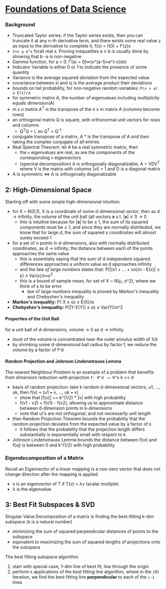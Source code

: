 # [Foundations of Data Science](https://www.cs.cornell.edu/jeh/book2016June9.pdf)

### Background
- Truncated Taylor series: if the Taylor series exists, then you can truncate it at any n-th derivative term, and there exists some real value z as input to the derivative to complete it, f(x) = f(0) + f'(z)x
- `1+x ≤ e^x` forall real x. Proving inequalities a ≤ b is usually done by showing that b -a is non-negative
- Gamma function, for a > 0, &Gamma;(a) = 0∫∞(x^(a-1)•e^(-x)dx)
- Indicator Variable is either 0 or 1 to indicate the presence of some quantity
- Variance is the average squared deviation from the expected value
- covariance between xi and xj is the average product their deviations
- bounds on tail probability, for non-negative random variables: `P(x > a) ≤ E(x)/a`
- for symmetric matrix A, the number of eigenvalues including multiplicity equals dimension(A)
- m x n matrix A<sup>T</sup> is the transpose of the n x m matrix A (columns become rows)
- an orthogonal matrix Q is square, with orthonormal unit vectors for rows and columns 
  - Q<sup>T</sup>Q = I, so Q<sup>T</sup> = Q<sup>-1</sup>
- conjugate transpose of a matrix, A * is the transpose of A and then taking the complex conjugate of all entries 
- Real Spectral Theorem: let A be a real symmetric matrix, then
  - the `n` eigenvalues are real, as are the components of the corresponding `n` eigenvectors
  - (spectral decomposition) A is orthogonally diagonalizable; A = VDV<sup>T</sup> where V is the matrix with columns |vi| = 1 and D is a diagonal matrix
- A is symmetric <=> A is orthogonally diagonalizable

## 2: High-Dimensional Space
Starting off with some simple high-dimensional intuition:
- for X ~ N(0,1), X is a coordinate of some d-dimensional vector, then as d -> infinity, the volume of the unit ball (all vectors **x** s.t. |**x**| ≤ 1) -> 0
  - this is intuitive because for |**x**| to be ≤ 1, the sum of its squared components must be ≤ 1, and since they are normally distributed, we know that for large d, the sum of squared x coordinates will almost surely exceed 1
- for a set of n points in d-dimensions, also with normally distributed coordinates, as d -> infinity, the distance between each of the points approaches the same value
  - this is essentially saying that the sum of d independent squared differences approaches a uniform value as d approaches infinity
  - and the *law of large numbers* states that: P(|(x1 + ... + xn)/n - E(x)| ≥ &epsilon;) ≤ Var(x)/n•&epsilon;<sup>2</sup>
  - this is a bound of sample mean, for set of X ~ N(&mu;, &sigma;^2), where we think of &epsilon; to be error
    - law of large numbers inequality is proved by Markov's inequality and Chebyshev's inequality
- **Markov's inequality:** P( X ≥ &alpha;) ≤ E(X)/&alpha;
- **Chebyshev's inequality:** P(|Y-E(Y)| ≥ &alpha;) ≤ Var(Y)/&alpha;^2

#### Properties of the Unit Ball
for a unit ball of d-dimensions, volume -> 0 as d -> infinity.
- most of the volume is concentrated near the outer annulus width of 1/d
- by shrinking some d-dimensional ball radius by factor f, we reduce the volume by a factor of f^d

#### Random Projection and Johnson Lindenstrauss Lemma
The nearest Neighbour Problem is an example of a problem that benefits from dimension reduction with projection `f: R^d -> R^k` k << d
- basis of random projection: take k random d-dimensional vectors, u1, ..., uk, then f(v) = (u1 • v, ..., uk • v)
  - show that |f(v)| ~= k^(1/2) * |v| with high probability
  - f(v1 - v2) = f(v1) - f(v2), allowing us to approximate distance between d-dimension points in k-dimensions
  - note that ui's are not orthogonal, and not necessarily unit length
- then Random Projection Theorem bounds the probability that the random projection deviates from the expected value by a factor of &epsilon;
  - it follows that the probability that the projection length differs substantially is exponentially small with respect to k
- Johnson Lindenstrauss Lemma bounds the distance between f(vi) and f(vj) is between 0 and k^(1/2) with high probability

### Eigendecomposition of a Matrix
Recall an Eigenvector of a linear mapping is a non-zero vector that does not change direction after the mapping is applied
- v is an eigenvector of T if T(v) = &lambda;v (scalar multiple)
- &lambda; is the eigenvalue

## 3: Best Fit Subspaces & SVD
Singular Value Decomposition of a matrix is finding the best-fitting k-dim subspace (k is a natural number)
- minimizing the sum of squared perpendicular distances of points to the subspace
- equivalent to maximizing the sum of squared lengths of projections onto the subspace

The best fitting subspace algorithm:
1. start with special case, 1-dim line of best fit; line through the origin
2. perform `k` applications of the best fitting line algorithm, where in the `i`th iteration, we find the best fitting line **perpendicular** to each of the `i-1` lines

